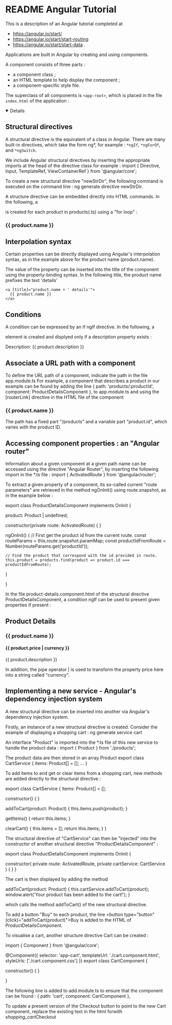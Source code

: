 README Angular Tutorial
=======================

This is a description of an Angular tutorial completed at
- https://angular.io/start/
- https://angular.io/start/start-routing
- https://angular.io/start/start-data .

Applications are built in Angular by creating and using components.

A component consists of three parts :
- a component class ;
- an HTML template to help display the component ;
- a component-specific style file.

The superclass of all components is `<app-root>`, which is placed in the file `index.html` of the application :

<details open>
<html lang="en">
  <head>
    <meta charset="utf-8" />
    <title>Angular Getting Started</title>
    <base href="/" />
    <meta name="viewport" content="width=device-width, initial-scale=1" />
    <link rel="icon" type="image/x-icon" href="favicon.ico" />
    <link
      href="https://fonts.googleapis.com/icon?family=Material+Icons"
      rel="stylesheet"
    />
    </head>
    <body>
     	<app-root></app-root>
    </body>
</html>
</details>


Structural directives
---------------------

A structural directive is the equivalent of a class in Angular. There are many built-in directives, which take the form ng*, for example :
`*ngIf`, `*ngForOf`, and `*ngSwitch`.

We include Angular structural directives by inserting the appropriate imports at the head of the directive class for example :
import { Directive, Input, TemplateRef, ViewContainerRef } from '@angular/core';

To create a new structural directive "newStrDir", the following command is executed on the command line :
ng generate directive newStrDir.

A structure directive can be embedded directly into HTML commands. In the following, a <div> is created for each product in products(.ts) using a "for loop" :

<div *ngFor="let product of products">

  <h3>
      {{ product.name }}
  </h3>

</div>


Interpolation syntax
--------------------

Certain properties can be directly displayed using Angular's interpolation syntax, as in the example above for the product name (product.name).

The value of the property can be inserted into the title of the component using the property-binding syntax. In the following title, the product name prefixes the text 'details'

    <a [title]="product.name + ' details'">
      {{ product.name }}
    </a>


Conditions
----------

A condition can be expressed by an if ngIf directive. In the following, a <p> element
is created and displyed only if a description property exists : 

  <p *ngIf="product.description">
    Description: {{ product.description }}
  </p>


Associate a URL path with a component
-------------------------------------

To define the URL path of a component, indicate the path in the file
app.module.ts
For example, a component that describes a product in our example can be found by adding the line
{ path: 'products/:productId', component: ProductDetailsComponent },
to app.module.ts and using the [routerLink] directive in the HTML file of the component
  <h3>
    <a 
      [title]="product.name + ' details'"
      [routerLink]="['/products', product.id]">
      {{ product.name }}
    </a>
  </h3>
The path has a fixed part "/products" and a variable part "product.id", which varies with the product ID.


Accessing component properties : an "Angular router"
----------------------------------------------------

Information about a given component at a given path name can be accessed using the directive "Angular Router", by inserting the following import in the *.ts file :
import { ActivatedRoute } from '@angular/router';

To extract a given property of a component, its so-called current "route parameters" are retrieved in the method ngOnInit() using route.snapshot, as in the example below :

export class ProductDetailsComponent implements OnInit {

  product: Product | undefined;

  constructor(private route: ActivatedRoute) { }

  ngOnInit() {
  	// First get the product id from the current route.
  	const routeParams = this.route.snapshot.paramMap;
  	const productIdFromRoute = Number(routeParams.get('productId'));

  	// Find the product that correspond with the id provided in route.
  	this.product = products.find(product => product.id === productIdFromRoute);
}

}

In the file product-details.component.html of the structural directive 
ProductDetailsComponent, a condition ngIf can be used to present given properties if present :

<h2>Product Details</h2>

<div *ngIf="product">
  <h3>{{ product.name }}</h3>
  <h4>{{ product.price | currency }}</h4>
  <p>{{ product.description }}</p>
</div>

In addition, the pipe operator | is used to transform the property price here into a string called "currency".


Implementing a new service -  Angular's dependency injection system
-------------------------------------------------------------------

A new structural directive can be inserted into another via Angular's dependency injection system. 

Firstly, an instance of a new structural directive is created. Consider the example of displaying a shopping cart :
ng generate service cart

An interface "Product" is imported into the *.ts file of this new service to handle the product data :
import { Product } from './products';

The product data are then stored in an array Product
export class CartService {
  items: Product[] = [];
...
}

To add items to and get or clear items from a shopping cart, new methods are added directly to the structural directive : 

export class CartService {
  items: Product[] = [];

  constructor() { }

  addToCart(product: Product) {
    this.items.push(product);
  }

  getItems() {
    return this.items;
  }

  clearCart() {
    this.items = [];
    return this.items;
  }
}

The structural directive of "CartService" can then be "injected" into the constructor of another structural directive "ProductDetailsComponent" :

export class ProductDetailsComponent implements OnInit {

  constructor(
    private route: ActivatedRoute,
    private cartService: CartService
  ) { }
}

The cart is then displayed by adding the method

  addToCart(product: Product) {
    this.cartService.addToCart(product);
    window.alert('Your product has been added to the cart!');
  }

which calls the method addToCart() of the new structural directive.

To add a button "Buy" to each product, the line
  <button type="button" (click)="addToCart(product)">Buy</button>
is added to the HTML of ProductDetailsComponent.

To visualise a cart, another structure directive Cart can be created :

import { Component } from '@angular/core';

@Component({
  selector: 'app-cart',
  templateUrl: './cart.component.html',
  styleUrls: ['./cart.component.css']
})
export class CartComponent {

  constructor() { }

}

The following line is added to add.module.ts to ensure that the
component can be found :
{ path: 'cart', component: CartComponent },

To update a present version of the Checkout button to point to the
new Cart component, replace the existing text in the html forwith
<a routerLink="/cart" class="button fancy-button">
  <i class="material-icons">shopping_cart</i>Checkout
</a>

